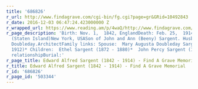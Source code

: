 ```yaml
---
title: '686826'
r_url: http://www.findagrave.com/cgi-bin/fg.cgi?page=gr&GRid=10492843
r_date: 2016-12-03 06:47:24.423000000 Z
r_wrapped_url: https://www.reading.am/p/4waQ/http://www.findagrave.com/cgi-bin/fg.cgi?page=gr&GRid=10492843
r_page_description: 'Birth: Nov. 1,  1842, EnglandDeath: Feb. 25,  1914Richmond County
  (Staten Island)New York, USASon of John and Ann (Beeny) Sargent. Husband of Mary
  Doubleday.ArchitectFamily links: Spouse:  Mary Augusta Doubleday Sargent (1842 -
  1912)* Children:  Ethel Sargent (1872 - 1880)*  John Percy Sargent (1879 - 1889)**Calculated
  relationshipBurial:'
r_page_title: Edward Alfred Sargent (1842 - 1914) - Find A Grave Memorial
r_title: Edward Alfred Sargent (1842 - 1914) - Find A Grave Memorial
r_id: '686826'
r_page_id: '503344'
---
```



